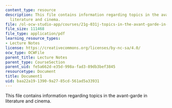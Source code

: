 ```yaml
---
content_type: resource
description: This file contains information regarding topics in the avant-garde in
  literature and cinema.
file: /ol-ocw-studio-app/courses/21g-031j-topics-in-the-avant-garde-in-literature-and-cinema-spring-2003/baa22a1913909a2785cd561ad5a33931_MIT21G_031JS03_lecture1.pdf
file_size: 111468
file_type: application/pdf
learning_resource_types:
- Lecture Notes
license: https://creativecommons.org/licenses/by-nc-sa/4.0/
ocw_type: OCWFile
parent_title: Lecture Notes
parent_type: CourseSection
parent_uid: fe5a662d-e35d-998a-fad3-89db3bef3845
resourcetype: Document
title: Document1
uid: baa22a19-1390-9a27-85cd-561ad5a33931
---
```

This file contains information regarding topics in the avant-garde in literature and cinema.